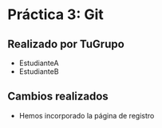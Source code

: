 # Práctica 3: Git
## Realizado por TuGrupo
- EstudianteA
- EstudianteB
## Cambios realizados
- Hemos incorporado la página de registro